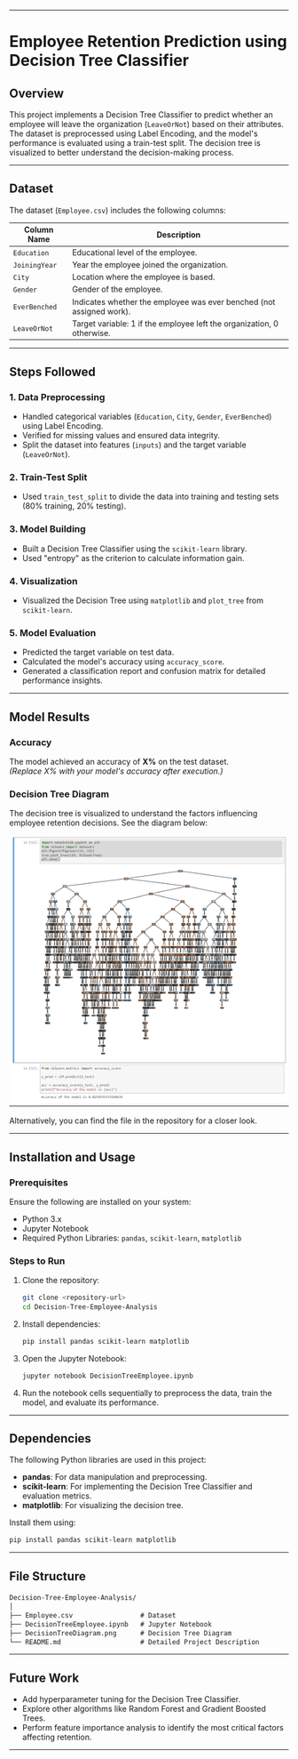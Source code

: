 
---

# Employee Retention Prediction using Decision Tree Classifier

## Overview
This project implements a Decision Tree Classifier to predict whether an employee will leave the organization (`LeaveOrNot`) based on their attributes. The dataset is preprocessed using Label Encoding, and the model's performance is evaluated using a train-test split. The decision tree is visualized to better understand the decision-making process.

---

## Dataset
The dataset (`Employee.csv`) includes the following columns:

| Column Name       | Description                                                                 |
|--------------------|-----------------------------------------------------------------------------|
| `Education`        | Educational level of the employee.                                         |
| `JoiningYear`      | Year the employee joined the organization.                                 |
| `City`             | Location where the employee is based.                                      |
| `Gender`           | Gender of the employee.                                                   |
| `EverBenched`      | Indicates whether the employee was ever benched (not assigned work).       |
| `LeaveOrNot`       | Target variable: 1 if the employee left the organization, 0 otherwise.     |

---

## Steps Followed
### 1. **Data Preprocessing**
- Handled categorical variables (`Education`, `City`, `Gender`, `EverBenched`) using Label Encoding.
- Verified for missing values and ensured data integrity.
- Split the dataset into features (`inputs`) and the target variable (`LeaveOrNot`).

### 2. **Train-Test Split**
- Used `train_test_split` to divide the data into training and testing sets (80% training, 20% testing).

### 3. **Model Building**
- Built a Decision Tree Classifier using the `scikit-learn` library.
- Used "entropy" as the criterion to calculate information gain.

### 4. **Visualization**
- Visualized the Decision Tree using `matplotlib` and `plot_tree` from `scikit-learn`.

### 5. **Model Evaluation**
- Predicted the target variable on test data.
- Calculated the model's accuracy using `accuracy_score`.
- Generated a classification report and confusion matrix for detailed performance insights.

---

## Model Results
### Accuracy
The model achieved an accuracy of **X%** on the test dataset.  
*(Replace X% with your model's accuracy after execution.)*

### Decision Tree Diagram
The decision tree is visualized to understand the factors influencing employee retention decisions. See the diagram below:

![Decision Tree Diagram](DecisionTreeDiagram.png)

Alternatively, you can find the file in the repository for a closer look.

---

## Installation and Usage
### Prerequisites
Ensure the following are installed on your system:
- Python 3.x
- Jupyter Notebook
- Required Python Libraries: `pandas`, `scikit-learn`, `matplotlib`

### Steps to Run
1. Clone the repository:
   ```bash
   git clone <repository-url>
   cd Decision-Tree-Employee-Analysis
   ```
2. Install dependencies:
   ```bash
   pip install pandas scikit-learn matplotlib
   ```
3. Open the Jupyter Notebook:
   ```bash
   jupyter notebook DecisionTreeEmployee.ipynb
   ```
4. Run the notebook cells sequentially to preprocess the data, train the model, and evaluate its performance.

---

## Dependencies
The following Python libraries are used in this project:
- **pandas**: For data manipulation and preprocessing.
- **scikit-learn**: For implementing the Decision Tree Classifier and evaluation metrics.
- **matplotlib**: For visualizing the decision tree.

Install them using:
```bash
pip install pandas scikit-learn matplotlib
```

---

## File Structure
```
Decision-Tree-Employee-Analysis/
│
├── Employee.csv                 # Dataset
├── DecisionTreeEmployee.ipynb   # Jupyter Notebook
├── DecisionTreeDiagram.png      # Decision Tree Diagram
└── README.md                    # Detailed Project Description
```

---

## Future Work
- Add hyperparameter tuning for the Decision Tree Classifier.
- Explore other algorithms like Random Forest and Gradient Boosted Trees.
- Perform feature importance analysis to identify the most critical factors affecting retention.

---
